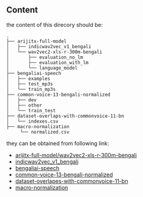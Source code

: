 ## Content
the content of this direcory should be:
```
.
├── arijitx-full-model
│   ├── indicwav2vec_v1_bengali
│   └── wav2vec2-xls-r-300m-bengali
│       ├── evaluation_no_lm
│       ├── evaluation_with_lm
│       └── language_model
├── bengaliai-speech
│   ├── examples
│   ├── test_mp3s
│   └── train_mp3s
├── common-voice-13-bengali-normalized
│   ├── dev
│   ├── other
│   └── train_test
├── dataset-overlaps-with-commonvoice-11-bn
│   └── indexes.csv 
├── macro-normalization
     └── normalized.csv 
```

they can be obtained from following link:
- [arijitx-full-model/wav2vec2-xls-r-300m-bengali](https://www.kaggle.com/datasets/mbmmurad/arijitx-full-model)
- [indicwav2vec_v1_bengali](https://www.kaggle.com/datasets/mbmmurad/ai4bharat-indicwav2vec-v1-bengali)
- [bengaliai-speech](https://www.kaggle.com/competitions/bengaliai-speech/data)
- [common-voice-13-bengali-normalized](https://www.kaggle.com/datasets/umongsain/common-voice-13-bengali-normalized)
- [dataset-overlapes-with-commonvoice-11-bn](https://www.kaggle.com/code/mbmmurad/dataset-overlaps-with-commonvoice-11-bn)
- [macro-normalization](https://www.kaggle.com/code/umongsain/macro-normalization)